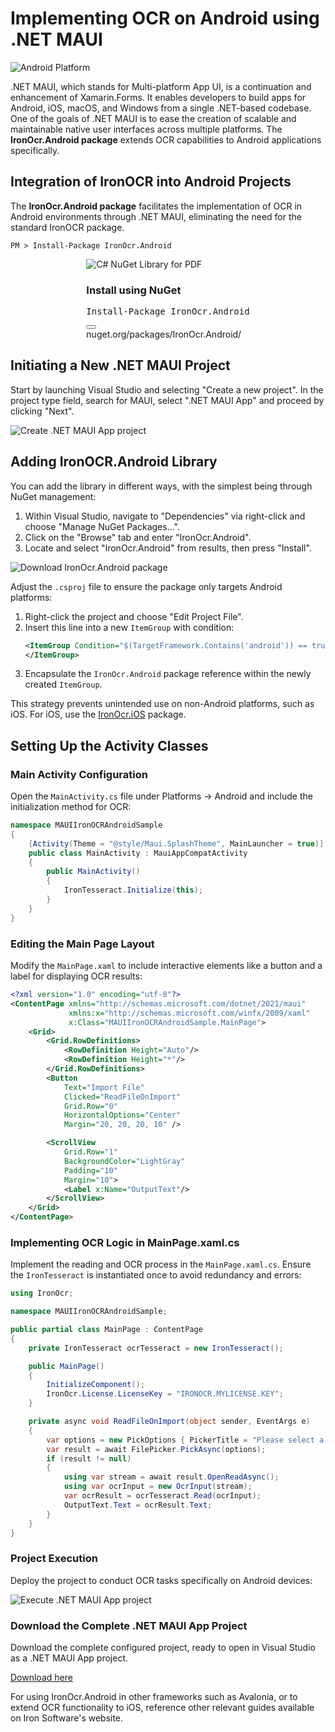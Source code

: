 # Implementing OCR on Android using .NET MAUI

![Android Platform](https://ironsoftware.com/img/platforms/h74/android.svg)

.NET MAUI, which stands for Multi-platform App UI, is a continuation and enhancement of Xamarin.Forms. It enables developers to build apps for Android, iOS, macOS, and Windows from a single .NET-based codebase. One of the goals of .NET MAUI is to ease the creation of scalable and maintainable native user interfaces across multiple platforms.
The **IronOcr.Android package** extends OCR capabilities to Android applications specifically.

## Integration of IronOCR into Android Projects

The **IronOcr.Android package** facilitates the implementation of OCR in Android environments through .NET MAUI, eliminating the need for the standard IronOCR package.

```shell
PM > Install-Package IronOcr.Android
```

<div class="products-download-section">
    <div class="js-modal-open product-item nuget" style="width: fit-content; margin-left: auto; margin-right: auto;" data-modal-id="trial-license-after-download">
        <div class="product-image">
            <img class="img-responsive add-shadow" alt="C# NuGet Library for PDF" src="https://ironsoftware.com/img/nuget-logo.svg">
        </div>
        <div class="product-info">
            <h3>Install using <span>NuGet</span></h3>
        </div>
        <div class="copy-nuget-section">
            <div class="copy-nuget-row">
            <pre class="install-script">Install-Package IronOcr.Android</pre>
            <div class="copy-button">
                <button class="btn btn-default copy-nuget-script" type="button" aria-label="Copy the Package Manager command">
                <span class="far fa-copy"></span>
                </button>
            </div>
        </div>
    </div>
    <div class="nuget-link">nuget.org/packages/IronOcr.Android/</div>
    </div>
</div>

## Initiating a New .NET MAUI Project

Start by launching Visual Studio and selecting "Create a new project". In the project type field, search for MAUI, select ".NET MAUI App" and proceed by clicking "Next".

![Create .NET MAUI App project](https://ironsoftware.com/static-assets/ocr/how-to/setup-android/create-maui-app.webp)

## Adding IronOCR.Android Library

You can add the library in different ways, with the simplest being through NuGet management:

1. Within Visual Studio, navigate to "Dependencies" via right-click and choose "Manage NuGet Packages...".
2. Click on the "Browse" tab and enter "IronOcr.Android".
3. Locate and select "IronOcr.Android" from results, then press "Install".

![Download IronOcr.Android package](https://ironsoftware.com/static-assets/ocr/how-to/setup-android/download-package.webp)

Adjust the `.csproj` file to ensure the package only targets Android platforms:

1. Right-click the project and choose "Edit Project File".
2. Insert this line into a new `ItemGroup` with condition:
    ```xml
    <ItemGroup Condition="$(TargetFramework.Contains('android')) == true">
    </ItemGroup>
    ```
3. Encapsulate the `IronOcr.Android` package reference within the newly created `ItemGroup`.

This strategy prevents unintended use on non-Android platforms, such as iOS. For iOS, use the [IronOcr.iOS](https://nuget.org/packages/IronOcr.iOS/) package.

## Setting Up the Activity Classes

### Main Activity Configuration

Open the `MainActivity.cs` file under Platforms -> Android and include the initialization method for OCR:

```cs
namespace MAUIIronOCRAndroidSample
{
    [Activity(Theme = "@style/Maui.SplashTheme", MainLauncher = true)]
    public class MainActivity : MauiAppCompatActivity
    {
        public MainActivity()
        {
            IronTesseract.Initialize(this);
        }
    }
}
```

### Editing the Main Page Layout

Modify the `MainPage.xaml` to include interactive elements like a button and a label for displaying OCR results:

```xml
<?xml version="1.0" encoding="utf-8"?>
<ContentPage xmlns="http://schemas.microsoft.com/dotnet/2021/maui"
             xmlns:x="http://schemas.microsoft.com/winfx/2009/xaml"
             x:Class="MAUIIronOCRAndroidSample.MainPage">
    <Grid>
        <Grid.RowDefinitions>
            <RowDefinition Height="Auto"/>
            <RowDefinition Height="*"/>
        </Grid.RowDefinitions>
        <Button
            Text="Import File"
            Clicked="ReadFileOnImport"
            Grid.Row="0"
            HorizontalOptions="Center"
            Margin="20, 20, 20, 10" />

        <ScrollView
            Grid.Row="1"
            BackgroundColor="LightGray"
            Padding="10"
            Margin="10">
            <Label x:Name="OutputText"/>
        </ScrollView>
    </Grid>
</ContentPage>
```

### Implementing OCR Logic in MainPage.xaml.cs

Implement the reading and OCR process in the `MainPage.xaml.cs`. Ensure the `IronTesseract` is instantiated once to avoid redundancy and errors:

```cs
using IronOcr;

namespace MAUIIronOCRAndroidSample;

public partial class MainPage : ContentPage
{
    private IronTesseract ocrTesseract = new IronTesseract();

    public MainPage()
    {
        InitializeComponent();
        IronOcr.License.LicenseKey = "IRONOCR.MYLICENSE.KEY";
    }

    private async void ReadFileOnImport(object sender, EventArgs e)
    {
        var options = new PickOptions { PickerTitle = "Please select a file" };
        var result = await FilePicker.PickAsync(options);
        if (result != null)
        {
            using var stream = await result.OpenReadAsync();
            using var ocrInput = new OcrInput(stream);
            var ocrResult = ocrTesseract.Read(ocrInput);
            OutputText.Text = ocrResult.Text;
        }
    }
}
```

### Project Execution

Deploy the project to conduct OCR tasks specifically on Android devices:

![Execute .NET MAUI App project](https://ironsoftware.com/static-assets/ocr/how-to/setup-android/mauiProjectRun.gif)

### Download the Complete .NET MAUI App Project

Download the complete configured project, ready to open in Visual Studio as a .NET MAUI App project.

[Download here](https://ironsoftware.com/static-assets/ocr/how-to/setup-android/MAUIIronOCRAndroidSample.zip)

For using IronOcr.Android in other frameworks such as Avalonia, or to extend OCR functionality to iOS, reference other relevant guides available on Iron Software's website.